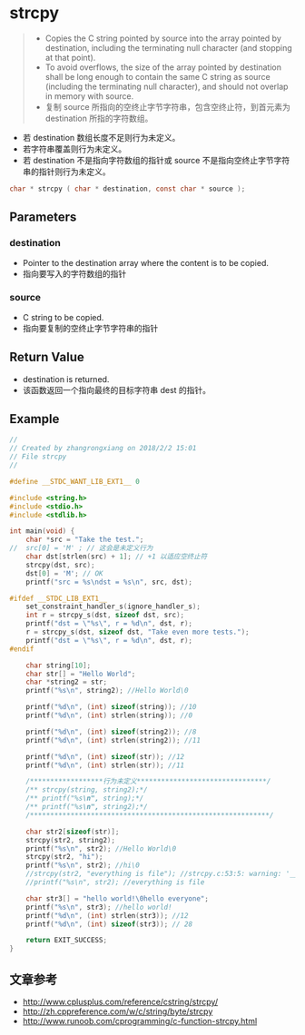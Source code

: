 # strcpy

> - Copies the C string pointed by source into the array pointed by destination, including the terminating null character (and stopping at that point).
> - To avoid overflows, the size of the array pointed by destination shall be long enough to contain the same C string as source (including the terminating null character), and should not overlap in memory with source.
> - 复制 source 所指向的空终止字节字符串，包含空终止符，到首元素为 destination 所指的字符数组。

- 若 destination 数组长度不足则行为未定义。
- 若字符串覆盖则行为未定义。
- 若 destination 不是指向字符数组的指针或 source 不是指向空终止字节字符串的指针则行为未定义。

```c
char * strcpy ( char * destination, const char * source );
```

## Parameters
### destination
- Pointer to the destination array where the content is to be copied.
- 指向要写入的字符数组的指针

### source
- C string to be copied.
- 指向要复制的空终止字节字符串的指针

## Return Value
- destination is returned.
- 该函数返回一个指向最终的目标字符串 dest 的指针。

## Example
```c
//
// Created by zhangrongxiang on 2018/2/2 15:01
// File strcpy
//

#define __STDC_WANT_LIB_EXT1__ 0

#include <string.h>
#include <stdio.h>
#include <stdlib.h>

int main(void) {
    char *src = "Take the test.";
//  src[0] = 'M' ; // 这会是未定义行为
    char dst[strlen(src) + 1]; // +1 以适应空终止符
    strcpy(dst, src);
    dst[0] = 'M'; // OK
    printf("src = %s\ndst = %s\n", src, dst);

#ifdef __STDC_LIB_EXT1__
    set_constraint_handler_s(ignore_handler_s);
    int r = strcpy_s(dst, sizeof dst, src);
    printf("dst = \"%s\", r = %d\n", dst, r);
    r = strcpy_s(dst, sizeof dst, "Take even more tests.");
    printf("dst = \"%s\", r = %d\n", dst, r);
#endif

    char string[10];
    char str[] = "Hello World";
    char *string2 = str;
    printf("%s\n", string2); //Hello World\0

    printf("%d\n", (int) sizeof(string)); //10
    printf("%d\n", (int) strlen(string)); //0

    printf("%d\n", (int) sizeof(string2)); //8
    printf("%d\n", (int) strlen(string2)); //11

    printf("%d\n", (int) sizeof(str)); //12
    printf("%d\n", (int) strlen(str)); //11

    /******************行为未定义********************************/
    /** strcpy(string, string2);*/
    /** printf("%s\n", string);*/
    /** printf("%s\n", string2);*/
    /***********************************************************/

    char str2[sizeof(str)];
    strcpy(str2, string2);
    printf("%s\n", str2); //Hello World\0
    strcpy(str2, "hi");
    printf("%s\n", str2); //hi\0
    //strcpy(str2, "everything is file"); //strcpy.c:53:5: warning: '__builtin_memcpy' writing 19 bytes into a region of size 12 overflows the destination [-Wstringop-overflow=]
    //printf("%s\n", str2); //everything is file

    char str3[] = "hello world!\0hello everyone";
    printf("%s\n", str3); //hello world!
    printf("%d\n", (int) strlen(str3)); //12
    printf("%d\n", (int) sizeof(str3)); // 28

    return EXIT_SUCCESS;
}
```
## 文章参考
- <http://www.cplusplus.com/reference/cstring/strcpy/>
- <http://zh.cppreference.com/w/c/string/byte/strcpy>
- <http://www.runoob.com/cprogramming/c-function-strcpy.html>